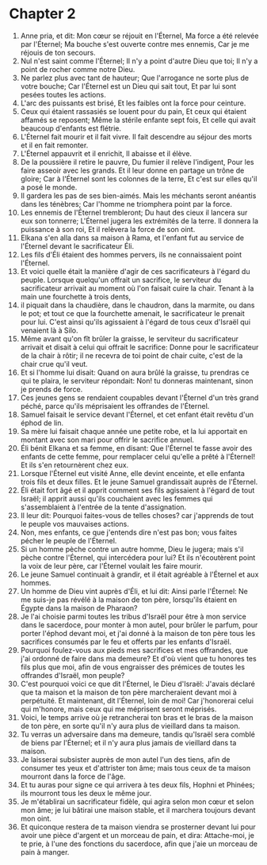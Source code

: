 # Chapter 2

1. Anne pria, et dit: Mon cœur se réjouit en l'Éternel, Ma force a été relevée par l'Éternel; Ma bouche s'est ouverte contre mes ennemis, Car je me réjouis de ton secours.
2. Nul n'est saint comme l'Éternel; Il n'y a point d'autre Dieu que toi; Il n'y a point de rocher comme notre Dieu.
3. Ne parlez plus avec tant de hauteur; Que l'arrogance ne sorte plus de votre bouche; Car l'Éternel est un Dieu qui sait tout, Et par lui sont pesées toutes les actions.
4. L'arc des puissants est brisé, Et les faibles ont la force pour ceinture.
5. Ceux qui étaient rassasiés se louent pour du pain, Et ceux qui étaient affamés se reposent; Même la stérile enfante sept fois, Et celle qui avait beaucoup d'enfants est flétrie.
6. L'Éternel fait mourir et il fait vivre. Il fait descendre au séjour des morts et il en fait remonter.
7. L'Éternel appauvrit et il enrichit, Il abaisse et il élève.
8. De la poussière il retire le pauvre, Du fumier il relève l'indigent, Pour les faire asseoir avec les grands. Et il leur donne en partage un trône de gloire; Car à l'Éternel sont les colonnes de la terre, Et c'est sur elles qu'il a posé le monde.
9. Il gardera les pas de ses bien-aimés. Mais les méchants seront anéantis dans les ténèbres; Car l'homme ne triomphera point par la force.
10. Les ennemis de l'Éternel trembleront; Du haut des cieux il lancera sur eux son tonnerre; L'Éternel jugera les extrémités de la terre. Il donnera la puissance à son roi, Et il relèvera la force de son oint.
11. Elkana s'en alla dans sa maison à Rama, et l'enfant fut au service de l'Éternel devant le sacrificateur Éli.
12. Les fils d'Éli étaient des hommes pervers, ils ne connaissaient point l'Éternel.
13. Et voici quelle était la manière d'agir de ces sacrificateurs à l'égard du peuple. Lorsque quelqu'un offrait un sacrifice, le serviteur du sacrificateur arrivait au moment où l'on faisait cuire la chair. Tenant à la main une fourchette à trois dents,
14. il piquait dans la chaudière, dans le chaudron, dans la marmite, ou dans le pot; et tout ce que la fourchette amenait, le sacrificateur le prenait pour lui. C'est ainsi qu'ils agissaient à l'égard de tous ceux d'Israël qui venaient là à Silo.
15. Même avant qu'on fît brûler la graisse, le serviteur du sacrificateur arrivait et disait à celui qui offrait le sacrifice: Donne pour le sacrificateur de la chair à rôtir; il ne recevra de toi point de chair cuite, c'est de la chair crue qu'il veut.
16. Et si l'homme lui disait: Quand on aura brûlé la graisse, tu prendras ce qui te plaira, le serviteur répondait: Non! tu donneras maintenant, sinon je prends de force.
17. Ces jeunes gens se rendaient coupables devant l'Éternel d'un très grand péché, parce qu'ils méprisaient les offrandes de l'Éternel.
18. Samuel faisait le service devant l'Éternel, et cet enfant était revêtu d'un éphod de lin.
19. Sa mère lui faisait chaque année une petite robe, et la lui apportait en montant avec son mari pour offrir le sacrifice annuel.
20. Éli bénit Elkana et sa femme, en disant: Que l'Éternel te fasse avoir des enfants de cette femme, pour remplacer celui qu'elle a prêté à l'Éternel! Et ils s'en retournèrent chez eux.
21. Lorsque l'Éternel eut visité Anne, elle devint enceinte, et elle enfanta trois fils et deux filles. Et le jeune Samuel grandissait auprès de l'Éternel.
22. Éli était fort âgé et il apprit comment ses fils agissaient à l'égard de tout Israël; il apprit aussi qu'ils couchaient avec les femmes qui s'assemblaient à l'entrée de la tente d'assignation.
23. Il leur dit: Pourquoi faites-vous de telles choses? car j'apprends de tout le peuple vos mauvaises actions.
24. Non, mes enfants, ce que j'entends dire n'est pas bon; vous faites pécher le peuple de l'Éternel.
25. Si un homme pèche contre un autre homme, Dieu le jugera; mais s'il pèche contre l'Éternel, qui intercédera pour lui? Et ils n'écoutèrent point la voix de leur père, car l'Éternel voulait les faire mourir.
26. Le jeune Samuel continuait à grandir, et il était agréable à l'Éternel et aux hommes.
27. Un homme de Dieu vint auprès d'Éli, et lui dit: Ainsi parle l'Éternel: Ne me suis-je pas révélé à la maison de ton père, lorsqu'ils étaient en Égypte dans la maison de Pharaon?
28. Je l'ai choisie parmi toutes les tribus d'Israël pour être à mon service dans le sacerdoce, pour monter à mon autel, pour brûler le parfum, pour porter l'éphod devant moi, et j'ai donné à la maison de ton père tous les sacrifices consumés par le feu et offerts par les enfants d'Israël.
29. Pourquoi foulez-vous aux pieds mes sacrifices et mes offrandes, que j'ai ordonné de faire dans ma demeure? Et d'où vient que tu honores tes fils plus que moi, afin de vous engraisser des prémices de toutes les offrandes d'Israël, mon peuple?
30. C'est pourquoi voici ce que dit l'Éternel, le Dieu d'Israël: J'avais déclaré que ta maison et la maison de ton père marcheraient devant moi à perpétuité. Et maintenant, dit l'Éternel, loin de moi! Car j'honorerai celui qui m'honore, mais ceux qui me méprisent seront méprisés.
31. Voici, le temps arrive où je retrancherai ton bras et le bras de la maison de ton père, en sorte qu'il n'y aura plus de vieillard dans ta maison.
32. Tu verras un adversaire dans ma demeure, tandis qu'Israël sera comblé de biens par l'Éternel; et il n'y aura plus jamais de vieillard dans ta maison.
33. Je laisserai subsister auprès de mon autel l'un des tiens, afin de consumer tes yeux et d'attrister ton âme; mais tous ceux de ta maison mourront dans la force de l'âge.
34. Et tu auras pour signe ce qui arrivera à tes deux fils, Hophni et Phinées; ils mourront tous les deux le même jour.
35. Je m'établirai un sacrificateur fidèle, qui agira selon mon cœur et selon mon âme; je lui bâtirai une maison stable, et il marchera toujours devant mon oint.
36. Et quiconque restera de ta maison viendra se prosterner devant lui pour avoir une pièce d'argent et un morceau de pain, et dira: Attache-moi, je te prie, à l'une des fonctions du sacerdoce, afin que j'aie un morceau de pain à manger.

